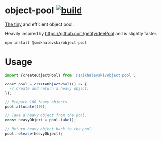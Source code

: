 # object-pool [![build](https://github.com/smikhalevski/object-pool/actions/workflows/master.yml/badge.svg?branch=master&event=push)](https://github.com/smikhalevski/object-pool/actions/workflows/master.yml)

[The tiny](https://bundlephobia.com/package/@smikhalevski/object-pool) and efficient object pool.

Heavily inspired by https://github.com/getify/deePool and is slightly faster.

```shell
npm install @smikhalevski/object-pool
```

# Usage

```ts
import {createObjectPool} from '@smikhalevski/object-pool';

const pool = createObjectPool(() => {
  // Create and return a heavy object.
});

// Prepare 100 heavy objects.
pool.allocate(100);

// Take a heavy object from the pool.
const heavyObject = pool.take();

// Return heavy object back to the pool.
pool.release(heavyObject);
```
